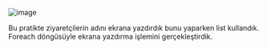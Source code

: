 ![image](https://github.com/user-attachments/assets/62b2132b-8e82-4a61-9dd1-95f6a4fb0708)

Bu pratikte ziyaretçilerin adını ekrana yazdırdık bunu yaparken list kullandık. Foreach döngüsüyle ekrana yazdırma işlemini gerçekleştirdik.
